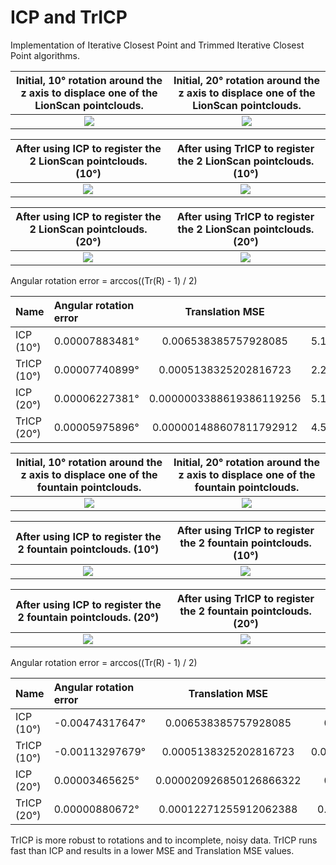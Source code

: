 # ICP and TrICP

Implementation of Iterative Closest Point and Trimmed Iterative Closest Point algorithms.

Initial, 10° rotation around the z axis to displace one of the LionScan pointclouds.            | Initial, 20° rotation around the z axis to displace one of the LionScan pointclouds.
:-------------------------:|:-------------------------:
![](https://github.com/nyakasko/3dsens_icp/blob/main/images/LionScan_rotated.PNG?raw=true)  |  ![](https://github.com/nyakasko/3dsens_icp/blob/main/images/LionScan_rotated_20.PNG?raw=true)

After using ICP to register the 2 LionScan pointclouds. (10°)            | After using TrICP to register the 2 LionScan pointclouds. (10°)
:-------------------------:|:-------------------------:
![](https://github.com/nyakasko/3dsens_icp/blob/main/images/icp_registered_LionScan_rotated.PNG?raw=true)  |  ![](https://github.com/nyakasko/3dsens_icp/blob/main/images/tricp_registered_LionScan_rotated.PNG?raw=true)

After using ICP to register the 2 LionScan pointclouds. (20°)            | After using TrICP to register the 2 LionScan pointclouds. (20°)
:-------------------------:|:-------------------------:
![](https://github.com/nyakasko/3dsens_icp/blob/main/images/icp_registered_LionScan_rotated_20.PNG?raw=true)  |  ![](https://github.com/nyakasko/3dsens_icp/blob/main/images/tricp_registered_LionScan_rotated_20.PNG?raw=true)

Angular rotation error = arccos((Tr(R) - 1) / 2)

|Name | Angular rotation error | Translation MSE | MSE | Runtime |
| :---         | :---         |     :---:      |          ---: |          ---: |
| ICP (10°)         |  0.00007883481°   | 0.006538385757928085    | 5.14622    |       33.2789 s        |
| TrICP (10°)       |  0.00007740899°     | 0.0005138325202816723       | 2.24015      |          10.1002 s     |
| ICP (20°)         |  0.00006227381°   | 0.0000003388619386119256    | 5.14622   |       34.7251 s        |
| TrICP (20°)       |  0.00005975896°     | 0.000001488607811792912       | 4.55636      |          13.7501 s     |

Initial, 10° rotation around the z axis to displace one of the fountain pointclouds.           | Initial, 20° rotation around the z axis to displace one of the fountain pointclouds.
:-------------------------:|:-------------------------:
![](https://github.com/nyakasko/3dsens_icp/blob/main/images/fountain_rotated.PNG?raw=true)  |  ![](https://github.com/nyakasko/3dsens_icp/blob/main/images/fountain_rotated_20.PNG?raw=true)

After using ICP to register the 2 fountain pointclouds. (10°)          | After using TrICP to register the 2 fountain pointclouds. (10°)
:-------------------------:|:-------------------------:
![](https://github.com/nyakasko/3dsens_icp/blob/main/images/icp_registered_fountain_rotated.PNG?raw=true) |  ![](https://github.com/nyakasko/3dsens_icp/blob/main/images/tricp_registered_fountain_rotated.PNG?raw=true)

After using ICP to register the 2 fountain pointclouds. (20°)          | After using TrICP to register the 2 fountain pointclouds. (20°)
:-------------------------:|:-------------------------:
![](https://github.com/nyakasko/3dsens_icp/blob/main/images/icp_registered_fountain_rotated_20.PNG?raw=true) |  ![](https://github.com/nyakasko/3dsens_icp/blob/main/images/tricp_registered_fountain_rotated_20.PNG?raw=true)

Angular rotation error = arccos((Tr(R) - 1) / 2)

|Name | Angular rotation error | Translation MSE | MSE | Runtime |
| :---         | :---         |     :---:      |          ---: |          ---: |
| ICP     (10°)    |  -0.00474317647°   |0.006538385757928085    | 0.270625    |       24.8517 s       |
| TrICP    (10°)      | -0.00113297679°     | 0.0005138325202816723      | 0.00709813      |          20.028 s     |
| ICP     (20°)     |  0.00003465625°   | 0.000020926850126866322    | 0.251174    |       63.4932 s       |
| TrICP     (20°)     | 0.00000880672°     | 0.00012271255912062388      | 0.0238604     |         13.1965 s     |

TrICP is more robust to rotations and to incomplete, noisy data. 
TrICP runs fast than ICP and results in a lower MSE and Translation MSE values.
